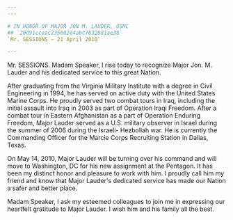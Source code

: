 ```yaml
---
---

# IN HONOR OF MAJOR JON M. LAUDER, USMC
## `20d91cceac235b02e4abc7b32881ae38`
`Mr. SESSIONS — 21 April 2010`

---
```



Mr. SESSIONS. Madam Speaker, I rise today to recognize Major Jon. M. 
Lauder and his dedicated service to this great Nation.

After graduating from the Virginia Military Institute with a degree 
in Civil Engineering in 1994, he has served on active duty with the 
United States Marine Corps. He proudly served two combat tours in Iraq, 
including the initial assault into Iraq in 2003 as part of Operation 
Iraqi Freedom. After a combat tour in Eastern Afghanistan as a part of 
Operation Enduring Freedom, Major Lauder served as a U.S. military 
observer in Israel during the summer of 2006 during the Israeli-
Hezbollah war. He is currently the Commanding Officer for the Marcie 
Corps Recruiting Station in Dallas, Texas.

On May 14, 2010, Major Lauder will be turning over his command and 
will move to Washington, DC for his new assignment at the Pentagon. It 
has been my distinct honor and pleasure to work with him. I proudly 
call him my friend and know that Major Lauder's dedicated service has 
made our Nation a safer and better place.

Madam Speaker, I ask my esteemed colleagues to join me in expressing 
our heartfelt gratitude to Major Lauder. I wish him and his family all 
the best.
